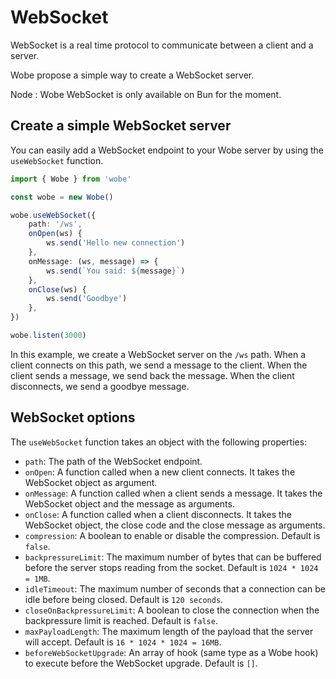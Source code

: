 # WebSocket

WebSocket is a real time protocol to communicate between a client and a server.

Wobe propose a simple way to create a WebSocket server.

Node : Wobe WebSocket is only available on Bun for the moment.

## Create a simple WebSocket server

You can easily add a WebSocket endpoint to your Wobe server by using the `useWebSocket` function.

```ts
import { Wobe } from 'wobe'

const wobe = new Wobe()

wobe.useWebSocket({
	path: '/ws',
	onOpen(ws) {
		ws.send('Hello new connection')
	},
	onMessage: (ws, message) => {
		ws.send(`You said: ${message}`)
	},
	onClose(ws) {
		ws.send('Goodbye')
	},
})

wobe.listen(3000)
```

In this example, we create a WebSocket server on the `/ws` path. When a client connects on this path, we send a message to the client. When the client sends a message, we send back the message. When the client disconnects, we send a goodbye message.

## WebSocket options

The `useWebSocket` function takes an object with the following properties:

-   `path`: The path of the WebSocket endpoint.
-   `onOpen`: A function called when a new client connects. It takes the WebSocket object as argument.
-   `onMessage`: A function called when a client sends a message. It takes the WebSocket object and the message as arguments.
-   `onClose`: A function called when a client disconnects. It takes the WebSocket object, the close code and the close message as arguments.
-   `compression`: A boolean to enable or disable the compression. Default is
    `false`.
-   `backpressureLimit`: The maximum number of bytes that can be buffered before the server stops reading from the socket. Default is `1024 * 1024 = 1MB`.
-   `idleTimeout`: The maximum number of seconds that a connection can be idle before being closed. Default is `120 seconds`.
-   `closeOnBackpressureLimit`: A boolean to close the connection when the backpressure limit is reached. Default is `false`.
-   `maxPayloadLength`: The maximum length of the payload that the server will accept. Default is `16 * 1024 * 1024 = 16MB`.
-   `beforeWebSocketUpgrade`: An array of hook (same type as a Wobe hook) to execute before the WebSocket upgrade. Default is `[]`.
